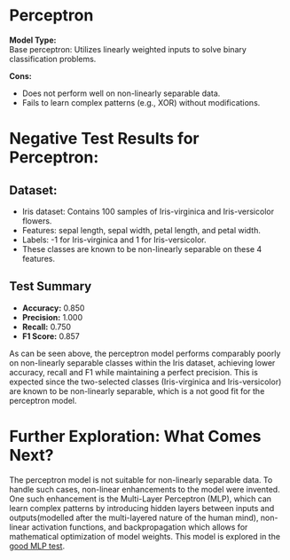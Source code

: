 
# Perceptron

**Model Type:**  
Base perceptron: Utilizes linearly weighted inputs to solve binary classification problems.

**Cons:**  
- Does not perform well on non-linearly separable data.  
- Fails to learn complex patterns (e.g., XOR) without modifications.

# Negative Test Results for Perceptron:
## Dataset:
- Iris dataset: Contains 100 samples of Iris-virginica and Iris-versicolor flowers.
- Features: sepal length, sepal width, petal length, and petal width.
- Labels: -1 for Iris-virginica and 1 for Iris-versicolor.
- These classes are known to be non-linearly separable on these 4 features.

## Test Summary
- **Accuracy:** 0.850
- **Precision:** 1.000
- **Recall:** 0.750
- **F1 Score:** 0.857

As can be seen above, the perceptron model performs comparably poorly on non-linearly separable classes within the Iris dataset, 
achieving lower accuracy, recall and F1 while maintaining a perfect precision. This is expected since the two-selected classes
(Iris-virginica and Iris-versicolor) are known to be non-linearly separable, which is a not good fit for the perceptron model. 

# Further Exploration: What Comes Next?
The perceptron model is not suitable for non-linearly separable data. To handle such cases, non-linear enhancements to the 
model were invented. One such enhancement is the Multi-Layer Perceptron (MLP), which can learn complex patterns by introducing
hidden layers between inputs and outputs(modelled after the multi-layered nature of the human mind), non-linear activation functions,
and backpropagation which allows for mathematical optimization of model weights. This model is explored in the [good MLP test](good-test-mlp.md).
